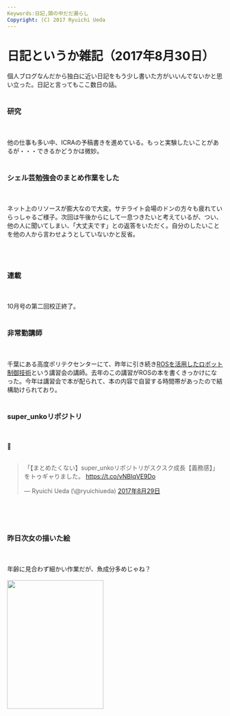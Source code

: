 ```yaml
---
Keywords:日記,頭の中だだ漏らし
Copyright: (C) 2017 Ryuichi Ueda
---
```

# 日記というか雑記（2017年8月30日）
個人ブログなんだから独白に近い日記をもう少し書いた方がいいんでないかと思い立った。日記と言ってもここ数日の話。<br />
<br />
<h3>研究</h3><br />
<br />
他の仕事も多い中、ICRAの予稿書きを進めている。もっと実験したいことがあるが・・・できるかどうかは微妙。<br />
<br />
<h3>シェル芸勉強会のまとめ作業をした</h3><br />
<br />
ネット上のリソースが膨大なので大変。サテライト会場のドンの方々も疲れていらっしゃるご様子。次回は午後からにして一息つきたいと考えているが、つい、他の人に聞いてしまい、「大丈夫です」との返答をいただく。自分のしたいことを他の人から言わせようとしていないかと反省。<br />
<br />
<br />
<br />
<h3>連載</h3><br />
<br />
10月号の第二回校正終了。<br />
<br />
<h3>非常勤講師</h3> <br />
<br />
千葉にある高度ポリテクセンターにて、昨年に引き続き<a href="http://www.apc.jeed.or.jp/seminar/course/16semiE070.html">ROSを活用したロボット制御技術</a>という講習会の講師。去年のこの講習がROSの本を書くきっかけになった。今年は講習会で本が配られて、本の内容で自習する時間帯があったので結構助けられており。<br />
<br />
<h3>super_unkoリポジトリ</h3><br />
<br />
💩<br />
<br />
<blockquote class="twitter-tweet" data-lang="ja"><p lang="ja" dir="ltr">「【まとめたくない】super_unkoリポジトリがスクスク成長【義務感】」をトゥギャりました。 <a href="https://t.co/vNBIqVE9Do">https://t.co/vNBIqVE9Do</a></p>&mdash; Ryuichi Ueda (\@ryuichiueda) <a href="https://twitter.com/ryuichiueda/status/902511534751879169">2017年8月29日</a></blockquote><br />
<script async src="//platform.twitter.com/widgets.js" charset="utf-8"></script><br />
<br />
<h3>昨日次女の描いた絵</h3><br />
<br />
年齢に見合わず細かい作業だが、魚成分多めじゃね？<br />
<br />
<a href="34006e3f719caab8f4c10187f994a8ee-e1504064397683.jpeg"><img src="34006e3f719caab8f4c10187f994a8ee-e1504064397683-225x300.jpeg" alt="" width="225" height="300" class="aligncenter size-medium wp-image-10234" /></a><br />

